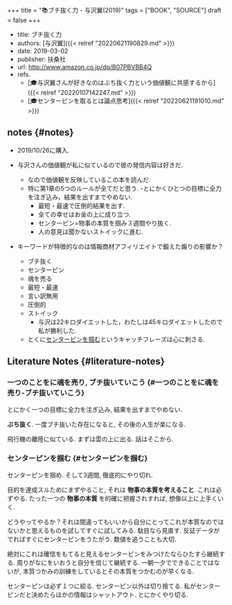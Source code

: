 +++
title = "📚ブチ抜く力 - 与沢翼(2019)"
tags = ["BOOK", "SOURCE"]
draft = false
+++

-   title: ブチ抜く力
-   authors: [与沢翼]({{< relref "20220621190829.md" >}})
-   date: 2019-03-02
-   publisher: 扶桑社
-   url: <http://www.amazon.co.jp/dp/B07PBVBB4Q>
-   refs.
    -   [🎓与沢翼さんが好きなのはぶち抜く力という価値観に共感するから]({{< relref "20220107142247.md" >}})
    -   [🎓センターピンを取るとは論点思考]({{< relref "20220621191010.md" >}})


## notes {#notes}

-   2019/10/26に購入.
-   与沢さんの価値観が私に似ているので彼の発信内容は好きだ.

    -   なので価値観を反映しているこの本を読んだ.

    <!--listend-->

    -   特に第1章の5つのルールが全てだと思う.
        -とにかくひとつの目標に全力を注ぎ込み，結果を出すまでやめない.
        -   最短・最速で圧倒的結果を出す.
        -   全ての幸せはお金の上に成り立つ.
        -   センターピン=物事の本質を掴み３週間やり抜く.
        -   人の意見は聞かないストイックに進む.
-   キーワードが特徴的なのは情報商材アフィリエイトで鍛えた煽りの影響か？
    -   ブチ抜く
    -   センターピン
    -   魂を売る
    -   最短・最速
    -   言い訳無用
    -   圧倒的
    -   ストイック
        -   与沢は22キロダイエットした，わたしは45キロダイエットしたので私が勝利した.
    -   とくに[センターピンを掴む](#センターピンを掴む)というキャッチフレーズは心に刺さる.


## Literature Notes {#literature-notes}


### 一つのことをに魂を売り, ブチ抜いていこう {#一つのことをに魂を売り-ブチ抜いていこう}

とにかく一つの目標に全力を注ぎ込み, 結果を出すまでやめない.

**ぶち抜く**. 一度ブチ抜いた存在になると, その後の人生が楽になる.

飛行機の離陸に似ている. まずは雲の上に出る. 話はそこから.


### センターピンを掴む {#センターピンを掴む}

センターピンを掴め. そして3週間, 徹底的にやり切れ.

目的を達成スルためにまずやること, それは **物事の本質を考えること**. これは必ずやる. たった一つの **物事の本質** を的確に把握されすれば, 想像以上に上手くいく.

どうやってやるか？それは間違ってもいいから自分にとってこれが本質なのではないかと思えるものを試してすぐに試してみる. 駄目なら見直す. 反証データがでればすぐにセンターピンをうたがう. 数値を追うことも大切.

絶対にこれは確信をもてると見えるセンターピンをみつけたならひたすら継続する. 周りがなにをいおうと自分を信じて継続する. 一朝一夕でできることではないが, 本質つかみの訓練をしているとその本質をつかむのが早くなる.

センターピンは必ず１つに絞る. センターピン以外は切り捨てる. 私がセンターピンだと決めたらほかの情報はシャットアウト. とにかくやり切る.
